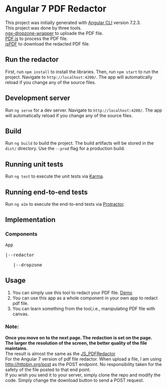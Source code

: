 # Angular 7 PDF Redactor

This project was initially generated with [Angular CLI](https://github.com/angular/angular-cli) version 7.2.3.<br/>
This project was done by three tools. <br/>
	[ngx-dropzone-wrapper](https://github.com/zefoy/ngx-dropzone-wrapper) to uploade the PDF file.<br/>
	[PDF.js](https://github.com/mozilla/pdf.js/) to process the PDF file.<br/>
	[jsPDF](https://github.com/MrRio/jsPDF) to download the redacted PDF file.<br/>

## Run the redactor

First, run `npm install` to install the libraries. Then, run `npm start` to run the project. Navigate to `http://localhost:4200/`. The app will automatically reload if you change any of the source files.

## Development server

Run `ng serve` for a dev server. Navigate to `http://localhost:4200/`. The app will automatically reload if you change any of the source files.

## Build

Run `ng build` to build the project. The build artifacts will be stored in the `dist/` directory. Use the `--prod` flag for a production build.

## Running unit tests

Run `ng test` to execute the unit tests via [Karma](https://karma-runner.github.io).

## Running end-to-end tests

Run `ng e2e` to execute the end-to-end tests via [Protractor](http://www.protractortest.org/).

## Implementation

### Components
<pre>
App<br/>
|--redactor<br/>
   |--dropzone
</pre>
## Usage
1. You can simply use this tool to redact your PDF file. [Demo](https://ldu2.github.io/PDFRedactor/)<br/>
2. You can use this app as a whole component in your own app to redact pdf file.<br/>
3. You can learn something from the tool,i.e., manipulating PDF file with canvas.<br/>
### Note:
**Once you move on to the next page. The redaction is set on the page.**<br/>
**The larger the resolution of the screen, the better quality of the file maintains.**<br/>
The result is almost the same as the [JS_PDFRedactor](https://github.com/ldu2/PDFRedactor/tree/master/JS_PDFRedactor)<br/>
For the Angular 7 version of pdf file redactor. When upload a file, I am using http://httpbin.org/post as the POST endpoint. No responsibility taken for the safety of the file posted to that end point.<br/>
If you wish you send it to your server, simply clone the repo and modify the code. Simply change the download button to send a POST request.

